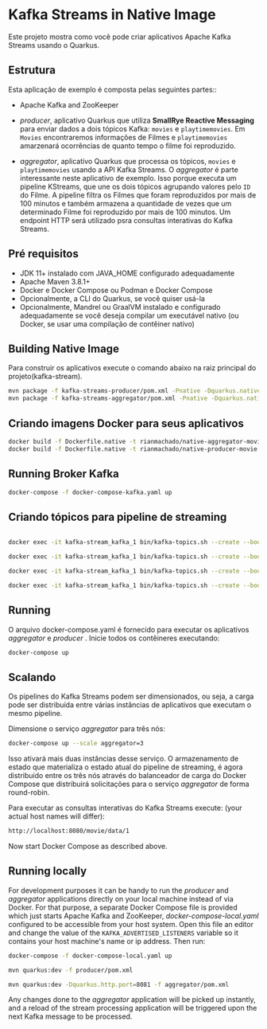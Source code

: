 Kafka Streams in Native Image
========================

Este projeto mostra como você pode criar aplicativos Apache Kafka Streams usando o Quarkus.

## Estrutura 

Esta aplicação de exemplo é composta pelas seguintes partes::

* Apache Kafka and ZooKeeper
* _producer_,  aplicativo Quarkus que utiliza <b>SmallRye Reactive Messaging</b> para enviar dados a dois tópicos Kafka: `movies` e `playtimemovies`. Em `Movies` encontraremos informações de Filmes e `playtimemovies` amarzenará ocorrências de quanto tempo o filme foi reproduzido.

* _aggregator_, aplicativo Quarkus que processa os tópicos, `movies` e `playtimemovies` usando a API Kafka Streams. O _aggregator_ é parte interessante neste aplicativo de exemplo. Isso porque executa um pipeline KStreams, que une os dois tópicos agrupando valores pelo `ID` do Filme. A pipeline filtra os Filmes que foram reproduzidos por mais de 100 minutos e também armazena a quantidade de vezes que um determinado Filme foi reproduzido por mais de 100 minutos. Um endpoint HTTP será utilizado psra consultas interativas do Kafka Streams.


## Pré requisitos

* JDK 11+ instalado com JAVA_HOME configurado adequadamente
* Apache Maven 3.8.1+
* Docker e Docker Compose ou Podman e Docker Compose
* Opcionalmente, a CLI do Quarkus, se você quiser usá-la
* Opcionalmente, Mandrel ou GraalVM instalado e configurado adequadamente se você deseja compilar um executável nativo (ou Docker, se usar uma compilação de contêiner nativo)


## Building Native Image

Para construir os aplicativos execute o comando abaixo na raiz principal do projeto(kafka-stream).
```bash
mvn package -f kafka-streams-producer/pom.xml -Pnative -Dquarkus.native.container-build=true
mvn package -f kafka-streams-aggregator/pom.xml -Pnative -Dquarkus.native.container-build=true
```

## Criando imagens Docker para seus aplicativos

```bash
docker build -f Dockerfile.native -t rianmachado/native-aggregator-movie .
docker build -f Dockerfile.native -t rianmachado/native-producer-movie .
```

## Running Broker Kafka 

```bash
docker-compose -f docker-compose-kafka.yaml up
```

## Criando tópicos para pipeline de streaming

```bash

docker exec -it kafka-stream_kafka_1 bin/kafka-topics.sh --create --bootstrap-server localhost:9092 --replication-factor 1 --partitions 1 --topic playtimemovies

docker exec -it kafka-stream_kafka_1 bin/kafka-topics.sh --create --bootstrap-server localhost:9092 --replication-factor 1 --partitions 1 --topic movies

docker exec -it kafka-stream_kafka_1 bin/kafka-topics.sh --create --bootstrap-server localhost:9092 --replication-factor 1 --partitions 1 --topic kstream-aggregator-countmoviestore-changelog

docker exec -it kafka-stream_kafka_1 bin/kafka-topics.sh --create --bootstrap-server localhost:9092 --replication-factor 1 --partitions 1 --topic kstream-aggregator-countmoviestore-repartition
```

## Running

O arquivo docker-compose.yaml é fornecido para executar os aplicativos _aggregator_ e _producer_ .
Inicie todos os contêineres executando:

```bash
docker-compose up
```

## Scalando

Os pipelines do Kafka Streams podem ser dimensionados, ou seja, a carga pode ser distribuída entre várias instâncias de aplicativos que executam o mesmo pipeline.

Dimensione o serviço _aggregator_ para três nós:

```bash
docker-compose up --scale aggregator=3
```

Isso ativará mais duas instâncias desse serviço.
O armazenamento de estado que materializa o estado atual do pipeline de streaming, é agora distribuído entre os três nós através do balanceador de carga do Docker Compose que distribuirá solicitações para o serviço _aggregator_ de forma round-robin. 

Para executar as consultas interativas do Kafka Streams execute:
(your actual host names will differ):

```bash
http://localhost:8080/movie/data/1
```



Now start Docker Compose as described above.

## Running locally

For development purposes it can be handy to run the _producer_ and _aggregator_ applications
directly on your local machine instead of via Docker.
For that purpose, a separate Docker Compose file is provided which just starts Apache Kafka and ZooKeeper, _docker-compose-local.yaml_
configured to be accessible from your host system.
Open this file an editor and change the value of the `KAFKA_ADVERTISED_LISTENERS` variable so it contains your host machine's name or ip address.
Then run:

```bash
docker-compose -f docker-compose-local.yaml up

mvn quarkus:dev -f producer/pom.xml

mvn quarkus:dev -Dquarkus.http.port=8081 -f aggregator/pom.xml
```

Any changes done to the _aggregator_ application will be picked up instantly,
and a reload of the stream processing application will be triggered upon the next Kafka message to be processed.
